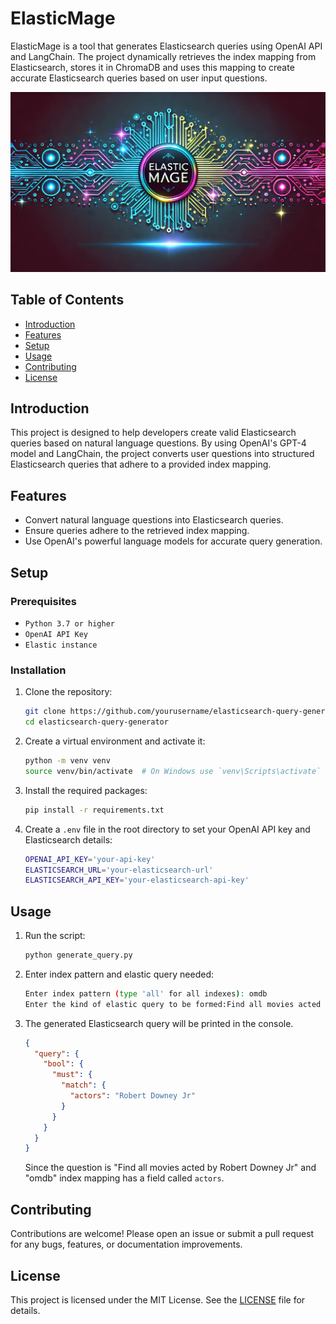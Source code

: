 # ElasticMage

ElasticMage is a tool that generates Elasticsearch queries using OpenAI API and LangChain. The project dynamically retrieves the index mapping from Elasticsearch, stores it in ChromaDB and uses this mapping to create accurate Elasticsearch queries based on user input questions.

![elastic-mage.png](docs%2Felastic-mage.png)

## Table of Contents

- [Introduction](#introduction)
- [Features](#features)
- [Setup](#setup)
- [Usage](#usage)
- [Contributing](#contributing)
- [License](#license)

## Introduction

This project is designed to help developers create valid Elasticsearch queries based on natural language questions. By using OpenAI's GPT-4 model and LangChain, the project converts user questions into structured Elasticsearch queries that adhere to a provided index mapping.

## Features

- Convert natural language questions into Elasticsearch queries.
- Ensure queries adhere to the retrieved index mapping.
- Use OpenAI's powerful language models for accurate query generation.

## Setup

### Prerequisites

- `Python 3.7 or higher`
- `OpenAI API Key`
- `Elastic instance`

### Installation

1. Clone the repository:

    ```bash
    git clone https://github.com/yourusername/elasticsearch-query-generator.git
    cd elasticsearch-query-generator
    ```

2. Create a virtual environment and activate it:

    ```bash
    python -m venv venv
    source venv/bin/activate  # On Windows use `venv\Scripts\activate`
    ```

3. Install the required packages:

    ```bash
    pip install -r requirements.txt
    ```

4. Create a `.env` file in the root directory to set your OpenAI API key and Elasticsearch details:

    ```bash
    OPENAI_API_KEY='your-api-key'
    ELASTICSEARCH_URL='your-elasticsearch-url'
    ELASTICSEARCH_API_KEY='your-elasticsearch-api-key'
    ```
## Usage

1. Run the script:

    ```bash
    python generate_query.py
    ```

2. Enter index pattern and elastic query needed:

    ```bash
    Enter index pattern (type 'all' for all indexes): omdb
    Enter the kind of elastic query to be formed:Find all movies acted by Robert Downey Jr
    ```

3. The generated Elasticsearch query will be printed in the console.

   ```json
   {
     "query": {
       "bool": {
         "must": {
           "match": {
             "actors": "Robert Downey Jr"
           }
         }
       }
     }
   }
   ```
   Since the question is "Find all movies acted by Robert Downey Jr" and "omdb" index mapping has a field called `actors`.

## Contributing

Contributions are welcome! Please open an issue or submit a pull request for any bugs, features, or documentation improvements.

## License

This project is licensed under the MIT License. See the [LICENSE](LICENSE) file for details.